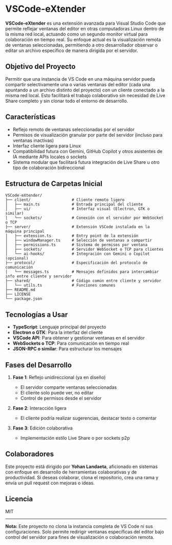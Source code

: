 # VSCode-eXtender

**VSCode-eXtender** es una extensión avanzada para Visual Studio Code que permite reflejar ventanas del editor en otras computadoras Linux dentro de la misma red local, actuando como un segundo monitor virtual para colaboración en tiempo real. Su enfoque actual es la visualización remota de ventanas seleccionadas, permitiendo a otro desarrollador observar o editar un archivo específico de manera dirigida por el servidor.

## Objetivo del Proyecto

Permitir que una instancia de VS Code en una máquina servidor pueda compartir selectivamente una o varias ventanas del editor (cada una apuntando a un archivo distinto del proyecto) con un cliente conectado a la misma red local. Esto facilitará el trabajo colaborativo sin necesidad de Live Share completo y sin clonar todo el entorno de desarrollo.

## Características

* Reflejo remoto de ventanas seleccionadas por el servidor
* Permisos de visualización granular por parte del servidor (incluso para ventanas inactivas)
* Interfaz cliente ligera para Linux
* Compatibilidad futura con Gemini, GitHub Copilot y otros asistentes de IA mediante APIs locales o sockets
* Sistema modular que facilitará futura integración de Live Share u otro tipo de colaboración bidireccional

## Estructura de Carpetas Inicial

```
VSCode-eXtender/
├── client/                  # Cliente remoto ligero
│   ├── main.ts              # Entrada principal del cliente
│   ├── ui/                  # Interfaz visual (Electron, GTK o similar)
│   └── sockets/             # Conexión con el servidor por WebSocket o TCP
├── server/                  # Extensión VSCode instalada en la máquina principal
│   ├── extension.ts         # Entry point de la extensión
│   ├── windowManager.ts     # Selección de ventanas a compartir
│   ├── permissions.ts       # Sistema de permisos por ventana
│   ├── sockets/             # Servidor WebSocket o TCP para clientes
│   └── ai-hooks/            # Integración con Gemini o Copilot (opcional)
├── protocol/                # Especificación del protocolo de comunicación
│   └── messages.ts          # Mensajes definidos para intercambiar info entre cliente y servidor
├── shared/                  # Código común entre cliente y servidor
│   └── utils.ts             # Funciones comunes
├── README.md
├── LICENSE
└── package.json
```

## Tecnologías a Usar

* **TypeScript**: Lenguaje principal del proyecto
* **Electron o GTK**: Para la interfaz del cliente
* **VSCode API**: Para obtener y gestionar ventanas en el servidor
* **WebSockets o TCP**: Para comunicación en tiempo real
* **JSON-RPC o similar**: Para estructurar los mensajes

## Fases del Desarrollo

1. **Fase 1**: Reflejo unidireccional (ya en diseño)

   * El servidor comparte ventanas seleccionadas
   * El cliente solo puede ver, no editar
   * Control de permisos desde el servidor

2. **Fase 2**: Interacción ligera

   * El cliente podría realizar sugerencias, destacar texto o comentar

3. **Fase 3**: Edición colaborativa

   * Implementación estilo Live Share o por sockets p2p

## Colaboradores

Este proyecto está dirigido por **Yohan Landaeta**, aficionado en sistemas con enfoque en desarrollo de herramientas colaborativas y de productividad. Si deseas colaborar, clona el repositorio, crea una rama y envía un pull request con mejoras o ideas.

## Licencia

MIT

---

**Nota:** Este proyecto no clona la instancia completa de VS Code ni sus configuraciones. Solo permite redirigir ventanas específicas del editor bajo control del servidor para fines de visualización o colaboración remota.
